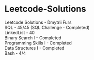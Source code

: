 # Leetcode-Solutions
Leetcode Solutions - Dmytrii Furs <br />
SQL - 45/45 (SQL Challenge - Completed)<br />
LinkedList - 40 <br />
Binary Search I - Completed <br />
Programming Skills I - Completed <br />
Data Structures I - Completed <br />
Bash - 4/4 <br />
